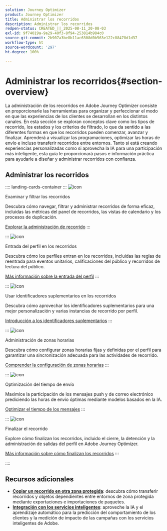 ```yaml
---
solution: Journey Optimizer
product: Journey Optimizer
title: Administrar los recorridos
description: Administrar los recorridos
redpen-status: CREATED_||_2025-08-11_20-08-03
exl-id: 9f74019a-9a29-40f3-8f94-253814b984c0
source-git-commit: 2b907a3be8b11ac6308d0b563e122c88478d1d37
workflow-type: ht
source-wordcount: '297'
ht-degree: 100%

---
```


# Administrar los recorridos{#section-overview}

La administración de los recorridos en Adobe Journey Optimizer consiste en proporcionarle las herramientas para organizar y perfeccionar el modo en que las experiencias de los clientes se desarrollan en los distintos canales. En esta sección se exploran conceptos clave como los tipos de recorrido, los estados y los criterios de filtrado, lo que da sentido a las diferentes formas en que los recorridos pueden comenzar, avanzar y finalizar. Aprenderá a visualizar las programaciones, optimizar las horas de envío e incluso transferir recorridos entre entornos. Tanto si está creando experiencias personalizadas como si aprovecha la IA para una participación más inteligente, esta guía le proporcionará pasos e información práctica para ayudarle a diseñar y administrar recorridos con confianza.

## Administrar los recorridos

:::: landing-cards-container
:::
![icon](https://cdn.experienceleague.adobe.com/icons/list-check.svg?lang=es)

Examinar y filtrar los recorridos

Descubra cómo navegar, filtrar y administrar recorridos de forma eficaz, incluidas las métricas del panel de recorridos, las vistas de calendario y los procesos de duplicación.

[Explorar la administración de recorrido](../using/building-journeys/journey-ui.md)
:::

:::
![icon](https://cdn.experienceleague.adobe.com/icons/circle-play.svg?lang=es)

Entrada del perfil en los recorridos

Descubra cómo los perfiles entran en los recorridos, incluidas las reglas de reentrada para eventos unitarios, calificaciones del público y recorridos de lectura del público.

[Más información sobre la entrada del perfil](../using/building-journeys/entry-management.md)
:::

:::
![icon](https://cdn.experienceleague.adobe.com/icons/bullseye.svg?lang=es)

Usar identificadores suplementarios en los recorridos

Descubra cómo aprovechar los identificadores suplementarios para una mejor personalización y varias instancias de recorrido por perfil.

[Introducción a los identificadores suplementarios](../using/building-journeys/supplemental-identifier.md)
:::

:::
![icon](https://cdn.experienceleague.adobe.com/icons/gear.svg?lang=es)

Administración de zonas horarias

Descubra cómo configurar zonas horarias fijas y definidas por el perfil para garantizar una sincronización adecuada para las actividades de recorrido.

[Comprender la configuración de zonas horarias](../using/building-journeys/timezone-management.md)
:::

:::
![icon](https://cdn.experienceleague.adobe.com/icons/chart-line.svg?lang=es)

Optimización del tiempo de envío

Maximice la participación de los mensajes push y de correo electrónico prediciendo las horas de envío óptimas mediante modelos basados en la IA.

[Optimizar el tiempo de los mensajes](../using/building-journeys/send-time-optimization.md)
:::

:::
![icon](https://cdn.experienceleague.adobe.com/icons/circle-play.svg?lang=es)

Finalizar el recorrido

Explore cómo finalizan los recorridos, incluido el cierre, la detención y la administración de salidas del perfil en Adobe Journey Optimizer.

[Más información sobre cómo finalizan los recorridos](../using/building-journeys/end-journey.md)
:::

::::


## Recursos adicionales

- **[Copiar un recorrido en otra zona protegida](../using/building-journeys/copy-to-sandbox.md)**: descubra cómo transferir recorridos y objetos dependientes entre entornos de zona protegida mediante exportaciones e importaciones de paquetes.
- **[Integración con los servicios inteligentes](../using/building-journeys/ai-services-overview.md)**: aproveche la IA y el aprendizaje automático para la predicción del comportamiento de los clientes y la medición de impacto de las campañas con los servicios inteligentes de Adobe.
